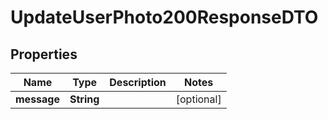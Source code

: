 

# UpdateUserPhoto200ResponseDTO


## Properties

| Name | Type | Description | Notes |
|------------ | ------------- | ------------- | -------------|
|**message** | **String** |  |  [optional] |



